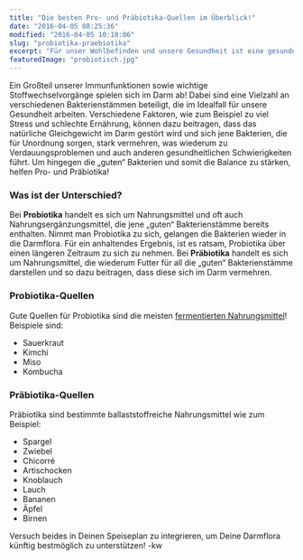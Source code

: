 ```yaml
---
title: "Die besten Pro- und Präbiotika-Quellen im Überblick!"
date: "2016-04-05 08:25:36"
modified: "2016-04-05 10:10:06"
slug: "probiotika-praebiotika"
excerpt: "Für unser Wohlbefinden und unsere Gesundheit ist eine gesunde Darmflora unerlässlich! Diese Tipps rund um prä- und probiotische Nahrungsmittel helfen Dir, Deine Gesundheit optimal zu unterstützen!"
featuredImage: "probiotisch.jpg"
---
```


Ein Großteil unserer Immunfunktionen sowie wichtige Stoffwechselvorgänge spielen sich im Darm ab! Dabei sind eine Vielzahl an verschiedenen Bakterienstämmen beteiligt, die im Idealfall für unsere Gesundheit arbeiten. Verschiedene Faktoren, wie zum Beispiel zu viel Stress und schlechte Ernährung, können dazu beitragen, dass das natürliche Gleichgewicht im Darm gestört wird und sich jene Bakterien, die für Unordnung sorgen, stark vermehren, was wiederum zu Verdauungsproblemen und auch anderen gesundheitlichen Schwierigkeiten führt. Um hingegen die „guten“ Bakterien und somit die Balance zu stärken, helfen Pro- und Präbiotika!

### Was ist der Unterschied?

Bei **Probiotika** handelt es sich um Nahrungsmittel und oft auch Nahrungsergänzungsmittel, die jene „guten“ Bakterienstämme bereits enthalten. Nimmt man Probiotika zu sich, gelangen die Bakterien wieder in die Darmflora. Für ein anhaltendes Ergebnis, ist es ratsam, Probiotika über einen längeren Zeitraum zu sich zu nehmen. Bei **Präbiotika** handelt es sich um Nahrungsmittel, die wiederum Futter für all die „guten“ Bakterienstämme darstellen und so dazu beitragen, dass diese sich im Darm vermehren.

### Probiotika-Quellen

Gute Quellen für Probiotika sind die meisten [fermentierten Nahrungsmittel](https://www.veganblatt.com/fermentierte-nahrungsmittel)! Beispiele sind:

*   Sauerkraut
*   Kimchi
*   Miso
*   Kombucha

### Präbiotika-Quellen

Präbiotika sind bestimmte ballaststoffreiche Nahrungsmittel wie zum Beispiel:

*   Spargel
*   Zwiebel
*   Chicorré
*   Artischocken
*   Knoblauch
*   Lauch
*   Bananen
*   Äpfel
*   Birnen

Versuch beides in Deinen Speiseplan zu integrieren, um Deine Darmflora künftig bestmöglich zu unterstützen! -kw